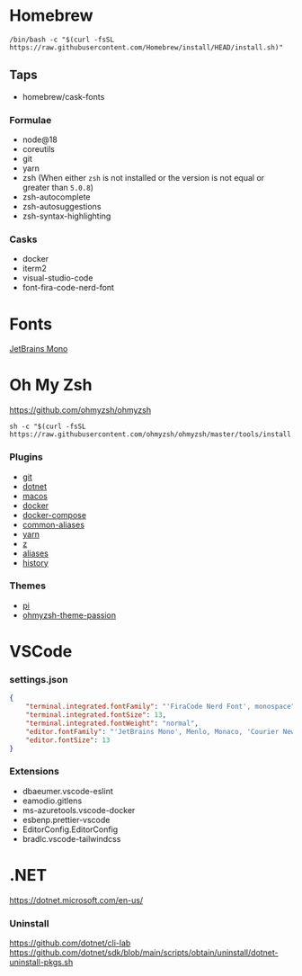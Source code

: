 # Homebrew
```
/bin/bash -c "$(curl -fsSL https://raw.githubusercontent.com/Homebrew/install/HEAD/install.sh)"
```

## Taps
- homebrew/cask-fonts

### Formulae
- node@18
- coreutils
- git
- yarn
- zsh (When either `zsh` is not installed or the version is not equal or greater than `5.0.8`)
- zsh-autocomplete
- zsh-autosuggestions
- zsh-syntax-highlighting

### Casks
- docker
- iterm2
- visual-studio-code
- font-fira-code-nerd-font

# Fonts
[JetBrains Mono](https://www.jetbrains.com/lp/mono/)

# Oh My Zsh
https://github.com/ohmyzsh/ohmyzsh

```
sh -c "$(curl -fsSL https://raw.githubusercontent.com/ohmyzsh/ohmyzsh/master/tools/install.sh)"
```

### Plugins
- [git](https://github.com/ohmyzsh/ohmyzsh/tree/master/plugins/git)
- [dotnet](https://github.com/ohmyzsh/ohmyzsh/tree/master/plugins/dotnet)
- [macos](https://github.com/ohmyzsh/ohmyzsh/tree/master/plugins/macos)
- [docker](https://github.com/ohmyzsh/ohmyzsh/tree/master/plugins/docker)
- [docker-compose](https://github.com/ohmyzsh/ohmyzsh/tree/master/plugins/docker-compose)
- [common-aliases](https://github.com/ohmyzsh/ohmyzsh/tree/master/plugins/common-aliases)
- [yarn](https://github.com/ohmyzsh/ohmyzsh/tree/master/plugins/yarn)
- [z](https://github.com/ohmyzsh/ohmyzsh/tree/master/plugins/z)
- [aliases](https://github.com/ohmyzsh/ohmyzsh/tree/master/plugins/aliases)
- [history](https://github.com/ohmyzsh/ohmyzsh/tree/master/plugins/history)

### Themes
- [pi](https://github.com/tobyjamesthomas/pi#installation)
- [ohmyzsh-theme-passion](https://github.com/ChesterYue/ohmyzsh-theme-passion#install)

# VSCode

### settings.json
```json
{
    "terminal.integrated.fontFamily": "'FiraCode Nerd Font', monospace",
    "terminal.integrated.fontSize": 13,
    "terminal.integrated.fontWeight": "normal",
    "editor.fontFamily": "'JetBrains Mono', Menlo, Monaco, 'Courier New', monospace",
    "editor.fontSize": 13
}
```

### Extensions
- dbaeumer.vscode-eslint
- eamodio.gitlens
- ms-azuretools.vscode-docker
- esbenp.prettier-vscode
- EditorConfig.EditorConfig
- bradlc.vscode-tailwindcss

# .NET
https://dotnet.microsoft.com/en-us/

### Uninstall
https://github.com/dotnet/cli-lab
https://github.com/dotnet/sdk/blob/main/scripts/obtain/uninstall/dotnet-uninstall-pkgs.sh